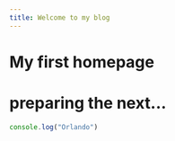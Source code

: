 ```yaml
---
title: Welcome to my blog
---
```


# My first homepage
# preparing the next...
```js
console.log("Orlando")
```
